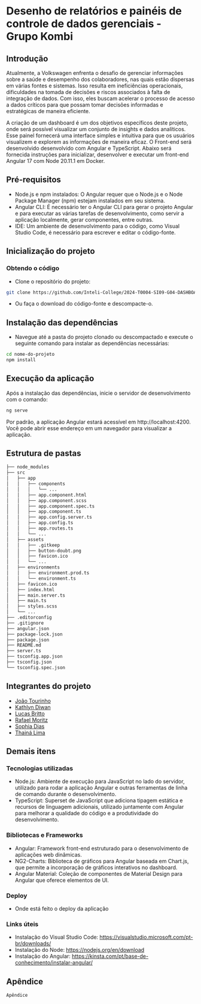 # Desenho de relatórios e painéis de controle de dados gerenciais - Grupo Kombi

## Introdução
Atualmente, a Volkswagen enfrenta o desafio de gerenciar informações sobre a saúde e desempenho dos colaboradores, nas quais estão dispersas em várias fontes e sistemas. Isso resulta em ineficiências operacionais, dificuldades na tomada de decisões e riscos associados à falta de integração de dados. Com isso, eles buscam acelerar o processo de acesso a dados críticos para que possam tomar decisões informadas e estratégicas de maneira eficiente.

A criação de um dashboard é um dos objetivos específicos deste projeto, onde será possível visualizar um conjunto de insights e dados analíticos. Esse painel fornecerá uma interface simples e intuitiva para que os usuários visualizem e explorem as informações de maneira eficaz. O Front-end será desenvolvido desenvolvido com Angular e TypeScript. Abaixo será fornecida instruções para inicializar, desenvolver e executar um front-end Angular 17 com Node 20.11.1 em Docker. 

## Pré-requisitos
- Node.js e npm instalados: O Angular requer que o Node.js e o Node Package Manager (npm) estejam instalados em seu sistema.
- Angular CLI: É necessário ter o Angular CLI para gerar o projeto Angular e para executar as várias tarefas de desenvolvimento, como servir a aplicação localmente, gerar componentes, entre outras.
- IDE: Um ambiente de desenvolvimento para o código, como Visual Studio Code, é necessário para escrever e editar o código-fonte.

## Inicialização do projeto
### Obtendo o código

- Clone o repositório do projeto:

```bash
git clone https://github.com/Inteli-College/2024-T0004-SI09-G04-DASHBOARD
```

- Ou faça o download do código-fonte e descompacte-o.

## Instalação das dependências

- Navegue até a pasta do projeto clonado ou descompactado e execute o seguinte comando para instalar as dependências necessárias:
```bash
cd nome-do-projeto
npm install
```

## Execução da aplicação
Após a instalação das dependências, inicie o servidor de desenvolvimento com o comando:

```bash
ng serve
```
Por padrão, a aplicação Angular estará acessível em http://localhost:4200. Você pode abrir esse endereço em um navegador para visualizar a aplicação.


## Estrutura de pastas
```markdown
├── node_modules
├── src
│   ├── app
│   │   ├── components
│   │   │   └── ...
│   │   ├── app.component.html
│   │   ├── app.component.scss
│   │   ├── app.component.spec.ts
│   │   ├── app.component.ts
│   │   ├── app.config.server.ts
│   │   ├── app.config.ts
│   │   ├── app.routes.ts
│   │   └── ...
│   ├── assets
│   │   ├── .gitkeep
│   │   ├── button-doubt.png
│   │   ├── favicon.ico
│   │   └── ...
│   ├── environments
│   │   ├── environment.prod.ts
│   │   └── environment.ts
│   ├── favicon.ico
│   ├── index.html
│   ├── main.server.ts
│   ├── main.ts
│   ├── styles.scss
│   └── ...
├── .editorconfig
├── .gitignore
├── angular.json
├── package-lock.json
├── package.json
├── README.md
├── server.ts
├── tsconfig.app.json
├── tsconfig.json
└── tsconfig.spec.json
```

## Integrantes do projeto

- [João Tourinho](https://www.linkedin.com/in/jo%C3%A3o-tourinho-marques-1b64b2232/)
- [Kathlyn Diwan](https://www.linkedin.com/in/kathlyndiwan/)
- [Lucas Britto](https://www.linkedin.com/in/lucas-britto-376665208/)
- [Rafael Moritz](https://www.linkedin.com/in/rafael-moritz/)
- [Sophia Dias](https://www.linkedin.com/in/sophia-dias/)
- [Thainá Lima](https://www.linkedin.com/in/thainadedeus/)

## Demais itens

### Tecnologias utilizadas

- Node.js: Ambiente de execução para JavaScript no lado do servidor, utilizado para rodar a aplicação Angular e outras ferramentas de linha de comando durante o desenvolvimento.
- TypeScript: Superset de JavaScript que adiciona tipagem estática e recursos de linguagem adicionais, utilizado juntamente com Angular para melhorar a qualidade do código e a produtividade do desenvolvimento.

### Bibliotecas e Frameworks

- Angular: Framework front-end estruturado para o desenvolvimento de aplicações web dinâmicas.
- NG2-Charts: Biblioteca de gráficos para Angular baseada em Chart.js, que permite a incorporação de gráficos interativos no dashboard.
- Angular Material: Coleção de componentes de Material Design para Angular que oferece elementos de UI.

### Deploy

- Onde está feito o deploy da aplicação

### Links úteis

- Instalação do Visual Studio Code: https://visualstudio.microsoft.com/pt-br/downloads/
- Instalação do Node: https://nodejs.org/en/download
- Instalação do Angular: https://kinsta.com/pt/base-de-conhecimento/instalar-angular/

## Apêndice

```bash
Apêndice
```
